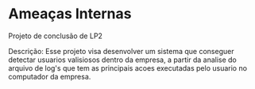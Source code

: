 # Ameaças Internas
Projeto de conclusão de LP2

Descrição:
Esse projeto visa desenvolver um sistema que conseguer detectar usuarios valisiosos dentro da empresa, a partir da analise do arquivo de log's que tem as principais acoes executadas pelo usuario no computador da empresa.
